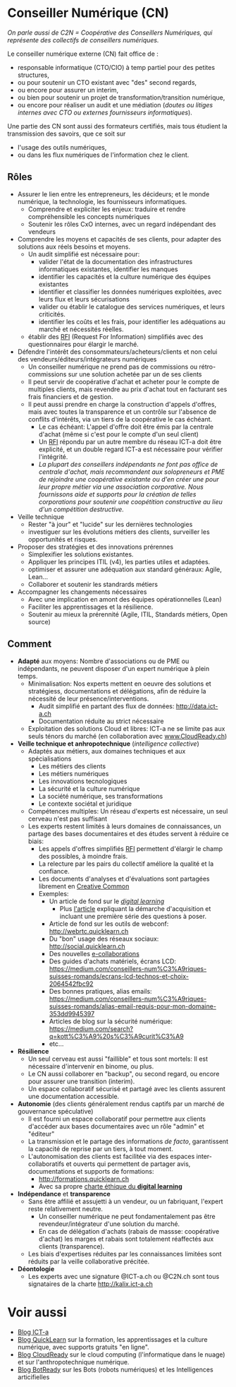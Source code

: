 # Conseiller Numérique (CN)
_On parle aussi de C2N = Coopérative des Conseillers Numériques, qui représente des collectifs de conseillers numériques._

Le conseiller numérique externe (CN) fait office de :
* responsable informatique (CTO/CIO) à temp partiel pour des petites structures, 
* ou pour soutenir un CTO existant avec "des" second regards, 
* ou encore pour assurer un interim, 
* ou bien pour soutenir un projet de transformation/transition numérique, 
* ou encore pour réaliser un audit et une médiation (_doutes ou litiges internes avec CTO ou externes fournisseurs informatiques_).

Une partie des CN sont aussi des formateurs certifiés, mais tous étudient la transmission des savoirs, que ce soit sur 
* l'usage des outils numériques, 
* ou dans les flux numériques de l'information chez le client.

## Rôles ##
* Assurer le lien entre les entrepreneurs, les décideurs; et le monde numérique, la technologie, les fournisseurs informatiques.
  * Comprendre et expliciter les enjeux: traduire et rendre compréhensible les concepts numériques
  * Soutenir les rôles CxO internes, avec un regard indépendant des vendeurs
* Comprendre les moyens et capacités de ses clients, pour adapter des solutions aux réels besoins et moyens.
  * Un audit simplifié est nécessaire pour:
    * valider l'état de la documentation des infrastructures informatiques existantes, identifier les manques
    * identifier les capacités et la culture numérique des équipes existantes
    * identifier et classifier les données numériques exploitées, avec leurs flux et leurs sécurisations
    * valider ou établir le catalogue des services numériques, et leurs criticités.
    * identifier les coûts et les frais, pour identifier les adéquations au marché et nécessités réelles.
  * établir des [RFI](https://github.com/ICT-A/Published.Docs/blob/master/ICT-a/RFI.md) (Request For Information) simplifiés avec des questionnaires pour élargir le marché.
* Défendre l'intérêt des consommateurs/acheteurs/clients et non celui des vendeurs/éditeurs/intégrateurs numériques
  * Un conseiller numérique ne prend pas de commissions ou rétro-commissions sur une solution achetée par un de ses clients
  * Il peut servir de coopérative d'achat et acheter pour le compte de multiples clients, mais revendre au prix d'achat tout en facturant ses frais financiers et de gestion.
  * Il peut aussi prendre en charge la construction d'appels d'offres, mais avec toutes la transparence et un contrôle sur l'absence de conflits d'intérêts, via un tiers de la coopérative le cas échéant.
    * Le cas échéant: L'appel d'offre doit être émis par la centrale d'achat (même si c'est pour le compte d'un seul client)
    * Un [RFI](https://github.com/ICT-A/Published.Docs/blob/master/ICT-a/RFI.md) répondu par un autre membre du réseau ICT-a doit être explicité, et un double regard ICT-a est nécessaire pour vérifier l'intégrité.
    * _La plupart des conseillers indépendants ne font pas office de centrale d'achat, mais recommandent aux solopreneurs et PME de rejoindre une coopérative existante ou d'en créer une pour leur propre métier via une association corporative. Nous fournissons aide et supports pour la création de telles corporations pour soutenir une coopétition constructive au lieu d'un compétition destructive._
* Veille technique
  * Rester "à jour" et "lucide" sur les dernières technologies
  * investiguer sur les évolutions métiers des clients, surveiller les opportunités et risques.
* Proposer des stratégies et des innovations prérennes
  * Simplexifier les solutions existantes.
  * Appliquer les principes ITIL (v4), les parties utiles et adaptées.
  * optimiser et assurer une adéquation aux standard généraux: Agile, Lean...
  * Collaborer et soutenir les standrards métiers
* Accompagner les changements nécessaires
  * Avec une implication en amont des équipes opérationnelles (Lean)
  * Faciliter les apprentissages et la résilience.
  * Soutenir au mieux la prérennité (Agile, ITIL, Standards métiers, Open source)
  
## Comment ##
* **Adapté** aux moyens: Nombre d'associations ou de PME ou indépendants, ne peuvent disposer d'un expert numérique à plein temps.
  * Minimalisation: Nos experts mettent en oeuvre des solutions et stratégiess, documentations et délégations, afin de réduire la nécessité de leur présence/interventions.
    * Audit simplifié en partant des flux de données: http://data.ict-a.ch
    * Documentation réduite au strict nécessaire
  * Exploitation des solutions Cloud et libres: ICT-a ne se limite pas aux seuls ténors du marché (en collaboration avec www.CloudReady.ch)
* **Veille technique et anhropotechnique** (_intelligence collective_)
  * Adaptés aux métiers, aux domaines techniques et aux spécialisations
    * Les métiers des clients
    * Les métiers numériques
    * Les innovations tecnologiques
    * La sécurité et la culture numérique
    * La société numérique, ses transformations
    * Le contexte sociétal et juridique
  * Compétences multiples: Un réseau d'experts est nécessaire, un seul cerveau n'est pas suffisant
  * Les experts restent limités à leurs domaines de connaissances, un partage des bases documentaires et des études servent à réduire ce biais: 
    * Les appels d'offres simplifiés [RFI](https://github.com/ICT-A/Published.Docs/blob/master/ICT-a/RFI.md) permettent d'élargir le champ des possibles, à moindre frais.
    * La relecture par les pairs du collectif améliore la qualité et la confiance.
    * Les documents d'analyses et d'évaluations sont partagées librement en [Creative Common](https://fr.wikipedia.org/wiki/Creative_Commons)
    * Exemples: 
      * Un article de fond sur le _[digital learning](http://digital.quicklearn.ch)_
        * Plus [l'article](https://medium.com/conseillers-num%C3%A9riques-suisses-romands/digital-learning-ou-pas-7ae7959ad2bd) expliquant la démarche d'acquisition et incluant une première série des questions à poser.
      * Article de fond sur les outils de webconf: http://webrtc.quicklearn.ch
      * Du "bon" usage des réseaux sociaux: http://social.quicklearn.ch
      * Des nouvelles [e-collaborations](http://collaborer.quicklearn.ch)
      * Des guides d'achats matériels, écrans LCD: https://medium.com/conseillers-num%C3%A9riques-suisses-romands/ecrans-lcd-technos-et-choix-2064542fbc92
      * Des bonnes pratiques, alias emails: https://medium.com/conseillers-num%C3%A9riques-suisses-romands/alias-email-requis-pour-mon-domaine-353dd9945397
      * Articles de blog sur la sécurité numérique: https://medium.com/search?q=kott%C3%A9%20s%C3%A9curit%C3%A9
      * etc...
* **Résilience**
  * Un seul cerveau est aussi "faillible" et tous sont mortels: Il est nécessaire d'intervenir en binome, ou plus. 
  * Le CN aussi collaborer en "backup", ou second regard, ou encore pour assurer une transition (interim).
  * Un espace collaboratif sécurisé et partagé avec les clients assurent une documentation accessible.
* **Autonomie** (des clients généralement rendus captifs par un marché de gouvernance spéculative)
  * Il est fourni un espace collaboratif pour permettre aux clients d'accéder aux bases documentaires avec un rôle "admin" et "éditeur"
  * La transmission et le partage des informations _de facto_, garantissent la capacité de reprise par un tiers, à tout moment.
  * L'autonomisation des clients est facilitée via des espaces inter-collaboratifs et ouverts qui permettent de partager avis, documentations et supports de formations:
    * http://formations.quicklearn.ch
    * Avec sa propre [charte éthique du **digital learning**](http://charte.quicklearn.ch)
* **Indépendance** et **transparence**
  * Sans être affilié et assujetti à un vendeur, ou un fabriquant, l'expert reste relativement neutre.
    * Un conseiller numérique ne peut fondamentalement pas être revendeur/intégrateur d'une solution du marché.
    * En cas de délégation d'achats (rabais de massse: coopérative d'achat) les marges et rabais sont totalement réaffectés aux clients (transparence).
  * Les biais d'expertises réduites par les connaissances limitées sont réduits par la veille collaborative précitée.
* **Déontologie**
  * Les experts avec une signature @ICT-a.ch ou @C2N.ch sont tous signataires de la charte http://kalix.ict-a.ch
 
 # Voir aussi
 * [Blog ICT-a](https://medium.com/conseillers-num%C3%A9riques-suisses-romands/pourquoi-ict-a-1bfd562cd130)
 * [Blog QuickLearn](http://blog.quicklearn.ch) sur la formation, les apprentissages et la culture numérique, avec supports gratuits "en ligne".
 * [Blog CloudReady](http://blog.cloudready.ch) sur le cloud computing (l'informatique dans le nuage) et sur l'anthropotechnique numérique.
 * [Blog BotReady](http://blog.cloudready.ch) sur les Bots (robots numériques) et les Intelligences articifielles
 
